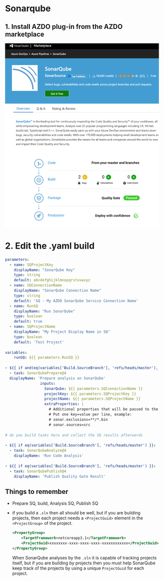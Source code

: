 # Sonarqube

## 1. Install AZDO plug-in from the AZDO marketplace

![Install the plugin](./.images/install.png)

# 2. Edit the .yaml build

```YAML
parameters:
  - name: SQProjectKey
    displayName: "SonarQube Key"
    type: string
    default: abcdefghijklmnopqrstuvwxyz
  - name: SQConnectionName
    displayName: "SonarQube Connection Name"
    type: string
    default: 'SQ - My AZDO SonarQube Service Connection Name'
  - name: RunSQ
    displayName: "Run SonarQube"
    type: boolean
    default: true
  - name: SQProjectName
    displayName: "My Project Display Name in SQ"
    type: boolean
    default: 'Test Project'

variables:
    runSQ: ${{ parameters.RunSQ }}

- ${{ if and(eq(variables['Build.SourceBranch'], 'refs/heads/master'), eq(variables['RunSQ'], 'true')) }}:
  - task: SonarQubePrepare@4
  displayName: 'Prepare analysis on SonarQube'
                inputs:
                  SonarQube: ${{ parameters.SQConnectionName }}
                  projectKey: ${{ parameters.SQProjectKey }}
                  projectName: ${{ parameters.SQProjectName }}
                  extraProperties: |
                    # Additional properties that will be passed to the scanner, 
                    # Put one key=value per line, example:
                    # sonar.exclusions=**/*.bin
                    # sonar.sources=src

# do you build tasks here and collect the SQ results afterwards

- ${{ if eq(variables['Build.SourceBranch'], 'refs/heads/master') }}:
  - task: SonarQubeAnalyze@4
    displayName: 'Run Code Analysis'

- ${{ if eq(variables['Build.SourceBranch'], 'refs/heads/master') }}:
  - task: SonarQubePublish@4
    displayName: 'Publish Quality Gate Result'
```

## Things to remember

- Prepare SQ, build, Analysis SQ, Publish SQ
- if you build a `.sln` then all should be well, but if you are building projects, then each project needs a `<ProjectGuid>` element in the `<ProjectGroup>` of the project. 
    ```xml
    <PropertyGroup>
        <TargetFramework>netcoreapp3.1</TargetFramework>
        <ProjectGuid>xxxxxxxx-xxxx-xxxx-xxxx-xxxxxxxxxxxx</ProjectGuid>
    </PropertyGroup>
    ```

    When SonarQube analyses by the `.sln` it is capable of tracking projects itself, but if you are building by projects then you must help SonarQube keep track of the projects by using a unique `ProjectGuid` for each project.

